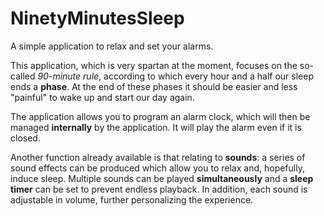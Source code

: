 # NinetyMinutesSleep
A simple application to relax and set your alarms.

This application, which is very spartan at the moment, focuses on the so-called <i>90-minute rule</i>, according to which every hour and a half our sleep ends a <b>phase</b>. At the end of these phases it should be easier and less "painful" to wake up and start our day again.

The application allows you to program an alarm clock, which will then be managed <b>internally</b> by the application. It will play the alarm even if it is closed.

Another function already available is that relating to <b>sounds</b>: a series of sound effects can be produced which allow you to relax and, hopefully, induce sleep. Multiple sounds can be played <b>simultaneously</b> and a <b>sleep timer</b> can be set to prevent endless playback. In addition, each sound is adjustable in volume, further personalizing the experience.
